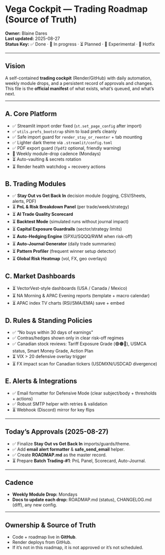 # Vega Cockpit — Trading Roadmap (Source of Truth)

**Owner:** Blaine Dares  
**Last updated:** 2025-08-27  
**Status Key:** ✅ Done · 🔄 In progress · ⏳ Planned · 🧪 Experimental · 🧯 Hotfix

---

## Vision
A self-contained **trading cockpit** (Render/GitHub) with daily automation, weekly module drops, and a persistent record of approvals and changes. This file is the **official manifest** of what exists, what’s queued, and what’s next.

---

## A. Core Platform
- ✅ Streamlit import order fixed (`st.set_page_config` after import)
- ✅ `utils.prefs_bootstrap` shim to load prefs cleanly
- ✅ Safe import guard for `render_stay_or_reenter` + tab mounting
- ✅ Lighter dark theme via `.streamlit/config.toml`
- ✅ PDF export guard (`fpdf2` optional, friendly warning)
- 🔄 Weekly module-drop cadence (Mondays)
- ⏳ Auto-vaulting & secrets rotation
- ⏳ Render health watchdog + recovery actions

## B. Trading Modules
- ✅ **Stay Out vs Get Back In** decision module (logging, CSV/Sheets, alerts, PDF)
- ⏳ **PnL & Risk Breakdown Panel** (per trade/week/strategy)
- ⏳ **AI Trade Quality Scorecard**
- ⏳ **Backtest Mode** (simulated runs without journal impact)
- ⏳ **Capital Exposure Guardrails** (sector/strategy limits)
- ⏳ **Auto-Hedging Engine** (SPXU/SQQQ/RWM when risk-off)
- ⏳ **Auto-Journal Generator** (daily trade summaries)
- ⏳ **Pattern Profiler** (frequent winner setup detector)
- ⏳ **Global Risk Heatmap** (vol, FX, geo overlays)

## C. Market Dashboards
- ⏳ VectorVest-style dashboards (USA / Canada / Mexico)
- ⏳ NA Morning & APAC Evening reports (template + macro calendar)
- ⏳ APAC index TV charts (RSI/SMA/EMA) save + embed

## D. Rules & Standing Policies
- ✅ “No buys within 30 days of earnings”
- ✅ Contras/hedges shown only in clear risk-off regimes
- ✅ Canadian stock reviews: Tariff Exposure Grade (🟢🟠🔴), USMCA status, Smart Money Grade, Action Plan
- ⏳ VIX > 20 defensive overlay trigger
- ⏳ FX impact scan for Canadian tickers (USDMXN/USDCAD divergence)

## E. Alerts & Integrations
- ✅ Email formatter for Defensive Mode (clear subject/body + thresholds + actions)
- ✅ Robust SMTP helper with retries & validation
- ⏳ Webhook (Discord) mirror for key flips

---

## Today’s Approvals (2025-08-27)
- ✅ Finalize **Stay Out vs Get Back In** imports/guards/theme.
- ✅ Add **email alert formatter** & **safe_send_email** helper.
- ✅ Create **ROADMAP.md** as the master record.
- ⏳ Prepare **Batch Trading-#1**: PnL Panel, Scorecard, Auto-Journal.

---

## Cadence
- **Weekly Module Drop:** Mondays
- **Docs to update each drop:** ROADMAP.md (status), CHANGELOG.md (diff), any new config.

---

## Ownership & Source of Truth
- Code + roadmap live in **GitHub**.  
- Render deploys from GitHub.  
- If it’s not in this roadmap, it is not approved or it’s not scheduled.

